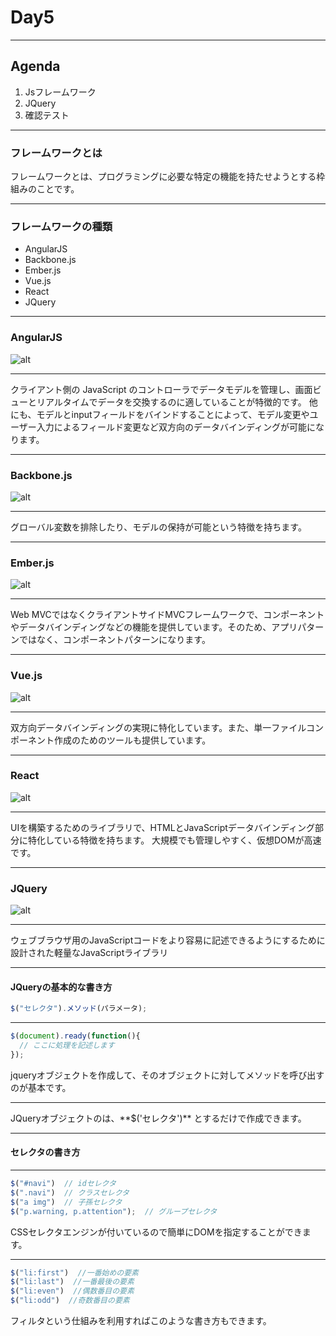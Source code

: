 # Day5

---

## Agenda
1. Jsフレームワーク
2. JQuery
3. 確認テスト

---

### フレームワークとは
<div style="text-align: left;">
フレームワークとは、プログラミングに必要な特定の機能を持たせようとする枠組みのことです。
</div>

---

### フレームワークの種類

- AngularJS
- Backbone.js
- Ember.js
- Vue.js
- React
- JQuery

---

### AngularJS

![alt](.\image\JavaScript_8.png)


---

<div style="text-align: left;">
クライアント側の JavaScript のコントローラでデータモデルを管理し、画面ビューとリアルタイムでデータを交換するのに適していることが特徴的です。
他にも、モデルとinputフィールドをバインドすることによって、モデル変更やユーザー入力によるフィールド変更など双方向のデータバインディングが可能になります。
</div>

---

### Backbone.js

![alt](.\image\JavaScript_9.png)


---

<div style="text-align: left;">
グローバル変数を排除したり、モデルの保持が可能という特徴を持ちます。
</div>

---


### Ember.js

![alt](.\image\JavaScript_10.png)

---

<div style="text-align: left;">
Web MVCではなくクライアントサイドMVCフレームワークで、コンポーネントやデータバインディングなどの機能を提供しています。そのため、アプリパターンではなく、コンポーネントパターンになります。
</div>

---

### Vue.js

![alt](.\image\JavaScript_11.jpg)

---

<div style="text-align: left;">
双方向データバインディングの実現に特化しています。また、単一ファイルコンポーネント作成のためのツールも提供しています。
</div>

---

### React

![alt](.\image\JavaScript_12.png)

---

<div style="text-align: left;">
UIを構築するためのライブラリで、HTMLとJavaScriptデータバインディング部分に特化している特徴を持ちます。
大規模でも管理しやすく、仮想DOMが高速です。
</div>

---

### JQuery

![alt](.\image\JavaScript_13.png)

---

<div style="text-align: left;">
ウェブブラウザ用のJavaScriptコードをより容易に記述できるようにするために設計された軽量なJavaScriptライブラリ
</div>

---

#### JQueryの基本的な書き方

```JavaScript
$("セレクタ").メソッド(パラメータ);

```

---

```JavaScript
$(document).ready(function(){
  // ここに処理を記述します
});
```

<div style="text-align: left;">
jqueryオブジェクトを作成して、そのオブジェクトに対してメソッドを呼び出すのが基本です。
</div>

---

<div style="text-align: left;">
JQueryオブジェクトのは、**$('セレクタ')** とするだけで作成できます。
</div>

---

#### セレクタの書き方

---

```JavaScript
$("#navi")  // idセレクタ
$(".navi")  // クラスセレクタ
$("a img")  // 子孫セレクタ
$("p.warning, p.attention");  // グループセレクタ
```

<div style="text-align: left;">
CSSセレクタエンジンが付いているので簡単にDOMを指定することができます。
</div>

---

```JavaScript
$("li:first")  //一番始めの要素
$("li:last")  //一番最後の要素
$("li:even")  //偶数番目の要素
$("li:odd")  //奇数番目の要素
```

<div style="text-align: left;">
フィルタという仕組みを利用すればこのような書き方もできます。
</div>
